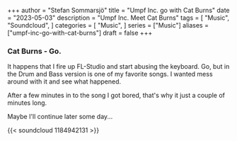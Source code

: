 +++
author = "Stefan Sommarsjö"
title = "Umpf Inc. go with Cat Burns"
date = "2023-05-03"
description = "Umpf Inc. Meet Cat Burns"
tags = [
    "Music",
	"Soundcloud",
]
categories = [
    "Music",
]
series = ["Music"]
aliases = ["umpf-inc-go-with-cat-burns"]
draft = false
+++

### Cat Burns - Go.
It happens that I fire up FL-Studio and start abusing the keyboard.
Go, but in the Drum and Bass version is one of my favorite songs. I wanted mess around with it and see what happened.

After a few minutes in to the song I got bored, that's why it just a couple of minutes long.

Maybe I'll continue later some day...
<!--more-->

{{< soundcloud 1184942131 >}}



